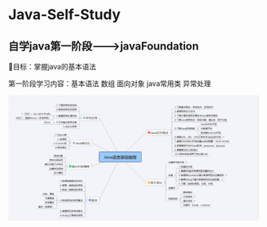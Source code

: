 # Java-Self-Study
## 自学java第一阶段--->javaFoundation

🚀目标：掌握java的基本语法

第一阶段学习内容：基本语法  数组  面向对象  java常用类  异常处理

<div align=center>
    <img src="./route.png">
</div>




